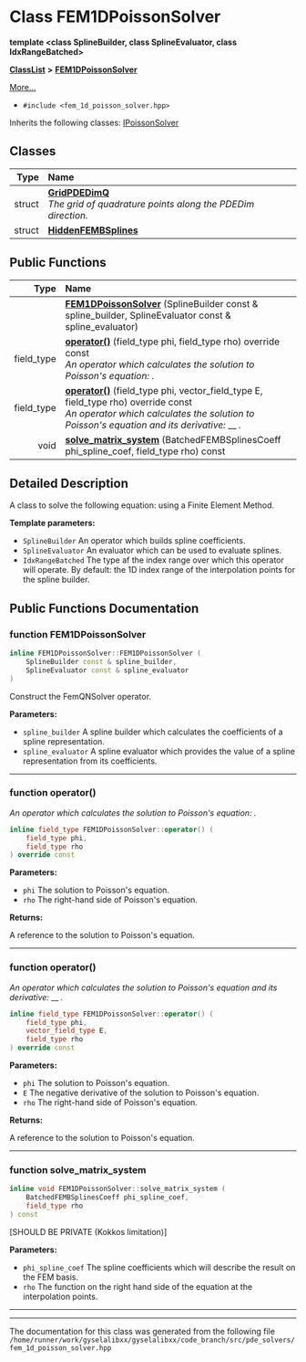 

# Class FEM1DPoissonSolver

**template &lt;class SplineBuilder, class SplineEvaluator, class IdxRangeBatched&gt;**



[**ClassList**](annotated.md) **>** [**FEM1DPoissonSolver**](classFEM1DPoissonSolver.md)



[More...](#detailed-description)

* `#include <fem_1d_poisson_solver.hpp>`



Inherits the following classes: [IPoissonSolver](classIPoissonSolver.md)












## Classes

| Type | Name |
| ---: | :--- |
| struct | [**GridPDEDimQ**](structFEM1DPoissonSolver_1_1GridPDEDimQ.md) <br>_The grid of quadrature points along the PDEDim direction._  |
| struct | [**HiddenFEMBSplines**](structFEM1DPoissonSolver_1_1HiddenFEMBSplines.md) <br> |










































## Public Functions

| Type | Name |
| ---: | :--- |
|   | [**FEM1DPoissonSolver**](#function-fem1dpoissonsolver) (SplineBuilder const & spline\_builder, SplineEvaluator const & spline\_evaluator) <br> |
|  field\_type | [**operator()**](#function-operator) (field\_type phi, field\_type rho) override const<br>_An operator which calculates the solution_  _to Poisson's equation:_ _._ |
|  field\_type | [**operator()**](#function-operator_1) (field\_type phi, vector\_field\_type E, field\_type rho) override const<br>_An operator which calculates the solution_  _to Poisson's equation and its derivative:_ __ _._ |
|  void | [**solve\_matrix\_system**](#function-solve_matrix_system) (BatchedFEMBSplinesCoeff phi\_spline\_coef, field\_type rho) const<br> |
























































## Detailed Description


A class to solve the following equation:  using a Finite Element Method.




**Template parameters:**


* `SplineBuilder` An operator which builds spline coefficients. 
* `SplineEvaluator` An evaluator which can be used to evaluate splines. 
* `IdxRangeBatched` The type af the index range over which this operator will operate. By default: the 1D index range of the interpolation points for the spline builder. 




    
## Public Functions Documentation




### function FEM1DPoissonSolver 

```C++
inline FEM1DPoissonSolver::FEM1DPoissonSolver (
    SplineBuilder const & spline_builder,
    SplineEvaluator const & spline_evaluator
) 
```



Construct the FemQNSolver operator.




**Parameters:**


* `spline_builder` A spline builder which calculates the coefficients of a spline representation. 
* `spline_evaluator` A spline evaluator which provides the value of a spline representation from its coefficients. 




        

<hr>



### function operator() 

_An operator which calculates the solution_  _to Poisson's equation:_ _._
```C++
inline field_type FEM1DPoissonSolver::operator() (
    field_type phi,
    field_type rho
) override const
```





**Parameters:**


* `phi` The solution to Poisson's equation. 
* `rho` The right-hand side of Poisson's equation.



**Returns:**

A reference to the solution to Poisson's equation. 





        

<hr>



### function operator() 

_An operator which calculates the solution_  _to Poisson's equation and its derivative:_ __ _._
```C++
inline field_type FEM1DPoissonSolver::operator() (
    field_type phi,
    vector_field_type E,
    field_type rho
) override const
```





**Parameters:**


* `phi` The solution to Poisson's equation. 
* `E` The negative derivative of the solution to Poisson's equation. 
* `rho` The right-hand side of Poisson's equation.



**Returns:**

A reference to the solution to Poisson's equation. 





        

<hr>



### function solve\_matrix\_system 

```C++
inline void FEM1DPoissonSolver::solve_matrix_system (
    BatchedFEMBSplinesCoeff phi_spline_coef,
    field_type rho
) const
```



[SHOULD BE PRIVATE (Kokkos limitation)]




**Parameters:**


* `phi_spline_coef` The spline coefficients which will describe the result on the FEM basis. 
* `rho` The function on the right hand side of the equation at the interpolation points. 




        

<hr>

------------------------------
The documentation for this class was generated from the following file `/home/runner/work/gyselalibxx/gyselalibxx/code_branch/src/pde_solvers/fem_1d_poisson_solver.hpp`

